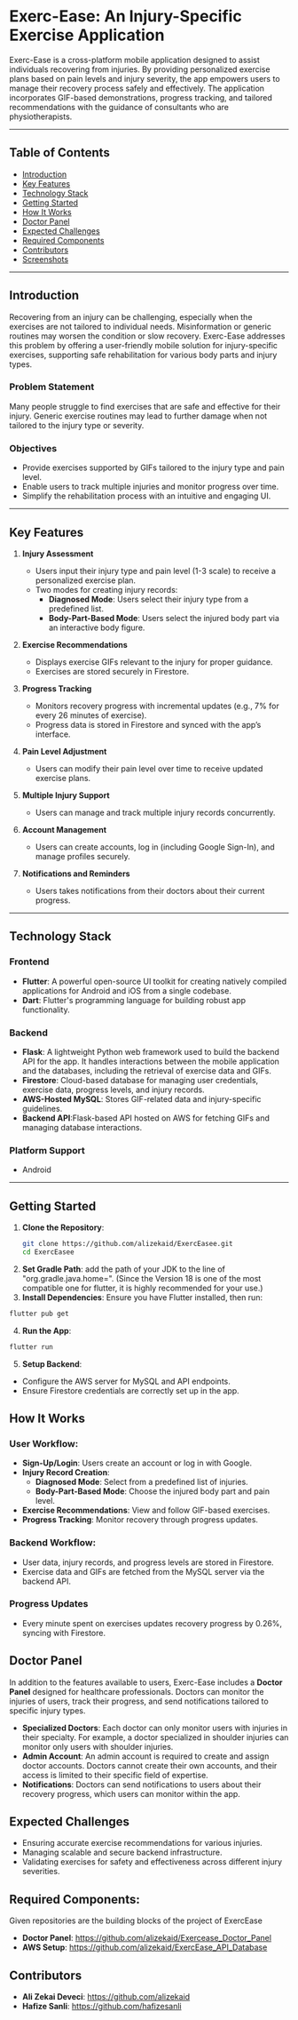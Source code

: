 ﻿
# Exerc-Ease: An Injury-Specific Exercise Application

Exerc-Ease is a cross-platform mobile application designed to assist individuals recovering from injuries. By providing personalized exercise plans based on pain levels and injury severity, the app empowers users to manage their recovery process safely and effectively. The application incorporates GIF-based demonstrations, progress tracking, and tailored recommendations with the guidance of consultants who are physiotherapists.

---

## Table of Contents
- [Introduction](#introduction)
- [Key Features](#key-features)
- [Technology Stack](#technology-stack)
- [Getting Started](#getting-started)
- [How It Works](#how-it-works)
- [Doctor Panel](#doctor-panel)
- [Expected Challenges](#expected-challenges)
- [Required Components](#components)
- [Contributors](#contributors)
- [Screenshots](#screenshots)
---

## Introduction
Recovering from an injury can be challenging, especially when the exercises are not tailored to individual needs. Misinformation or generic routines may worsen the condition or slow recovery. Exerc-Ease addresses this problem by offering a user-friendly mobile solution for injury-specific exercises, supporting safe rehabilitation for various body parts and injury types.

### Problem Statement
Many people struggle to find exercises that are safe and effective for their injury. Generic exercise routines may lead to further damage when not tailored to the injury type or severity.

### Objectives
- Provide exercises supported by GIFs tailored to the injury type and pain level.
- Enable users to track multiple injuries and monitor progress over time.
- Simplify the rehabilitation process with an intuitive and engaging UI.

---

## Key Features
1. **Injury Assessment**
   - Users input their injury type and pain level (1-3 scale) to receive a personalized exercise plan.
   - Two modes for creating injury records:
     - **Diagnosed Mode**: Users select their injury type from a predefined list.
     - **Body-Part-Based Mode**: Users select the injured body part via an interactive body figure.

2. **Exercise Recommendations**
   - Displays exercise GIFs relevant to the injury for proper guidance.
   - Exercises are stored securely in Firestore.

3. **Progress Tracking**
   - Monitors recovery progress with incremental updates (e.g., 7% for every 26 minutes of exercise).
   - Progress data is stored in Firestore and synced with the app’s interface.

4. **Pain Level Adjustment**
   - Users can modify their pain level over time to receive updated exercise plans.

5. **Multiple Injury Support**
   - Users can manage and track multiple injury records concurrently.

6. **Account Management**
   - Users can create accounts, log in (including Google Sign-In), and manage profiles securely.

7. **Notifications and Reminders**
   - Users takes notifications from their doctors about their current progress.

---

## Technology Stack
### Frontend
- **Flutter**: A powerful open-source UI toolkit for creating natively compiled applications for Android and iOS from a single codebase.
- **Dart**: Flutter's programming language for building robust app functionality.

### Backend
- **Flask**: A lightweight Python web framework used to build the backend API for the app. It handles interactions between the mobile application and the databases, including the retrieval of exercise data and GIFs.
- **Firestore**: Cloud-based database for managing user credentials, exercise data, progress levels, and injury records.
- **AWS-Hosted MySQL**: Stores GIF-related data and injury-specific guidelines.
- **Backend API**:Flask-based API hosted on AWS for fetching GIFs and managing database interactions.

### Platform Support
- Android
---

## Getting Started
1. **Clone the Repository**:
   ```bash
   git clone https://github.com/alizekaid/ExercEasee.git
   cd ExercEasee
2. **Set Gradle Path**: add the path of your JDK to the line of "org.gradle.java.home=". (Since the Version 18 is one of the most compatible one for flutter, it is highly recommended for your use.)    
3. **Install Dependencies**: Ensure you have Flutter installed, then run:
```bash
flutter pub get
```
4. **Run the App**:
```bash
flutter run
```
5. **Setup Backend**:
-  Configure the AWS server for MySQL and API endpoints.
-  Ensure Firestore credentials are correctly set up in the app.

## How It Works
### User Workflow:
-   **Sign-Up/Login**: Users create an account or log in with Google.
-   **Injury Record Creation**:
    -   **Diagnosed Mode**: Select from a predefined list of injuries.
    -   **Body-Part-Based Mode**: Choose the injured body part and pain level.
-   **Exercise Recommendations**: View and follow GIF-based exercises.
-   **Progress Tracking**: Monitor recovery through progress updates.

### Backend Workflow:
  - User data, injury records, and progress levels are stored in Firestore.
 - Exercise data and GIFs are fetched from the MySQL server via the backend API.
   
### Progress Updates

- Every minute spent on exercises updates recovery progress by 0.26%, syncing with Firestore.

## Doctor Panel

In addition to the features available to users, Exerc-Ease includes a **Doctor Panel** designed for healthcare professionals. Doctors can monitor the injuries of users, track their progress, and send notifications tailored to specific injury types.

-   **Specialized Doctors**: Each doctor can only monitor users with injuries in their specialty. For example, a doctor specialized in shoulder injuries can monitor only users with shoulder injuries.
-   **Admin Account**: An admin account is required to create and assign doctor accounts. Doctors cannot create their own accounts, and their access is limited to their specific field of expertise.
-   **Notifications**: Doctors can send notifications to users about their recovery progress, which users can monitor within the app.

## Expected Challenges

-   Ensuring accurate exercise recommendations for various injuries.
-   Managing scalable and secure backend infrastructure.
-   Validating exercises for safety and effectiveness across different injury severities.

## Required Components:
Given repositories are the building blocks of the project of ExercEase
-   **Doctor Panel**: https://github.com/alizekaid/Exercease_Doctor_Panel
-   **AWS Setup**: https://github.com/alizekaid/ExercEase_API_Database

## Contributors
- **Ali Zekai Deveci**: https://github.com/alizekaid
- **Hafize Sanli**: https://github.com/hafizesanli
